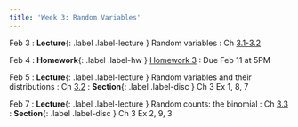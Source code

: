 ```yaml
---
title: 'Week 3: Random Variables'
---
```


Feb 3
: **Lecture**{: .label .label-lecture } Random variables
    : Ch [3.1-3.2](http://stat88.org/textbook/content/Chapter_03/01_Success_and_Failure.html)

Feb 4
: **Homework**{: .label .label-hw } [Homework 3](http://prob140.datahub.berkeley.edu/hub/user-redirect/git-pull?repo=https://github.com/stat88/content-sp25&branch=main&subPath=hw/Homework_03.ipynb)
    : Due Feb 11 at 5PM

Feb 5
: **Lecture**{: .label .label-lecture } Random variables and their distributions
    : Ch [3.2](http://stat88.org/textbook/content/Chapter_03/02_Random_Variables.html)
: **Section**{: .label .label-disc } Ch 3 Ex 1, 8, 7

Feb 7
: **Lecture**{: .label .label-lecture } Random counts: the binomial
    : Ch [3.3](http://stat88.org/textbook/content/Chapter_03/03_The_Binomial_Distribution.html)
: **Section**{: .label .label-disc } Ch 3 Ex 2, 9, 3
